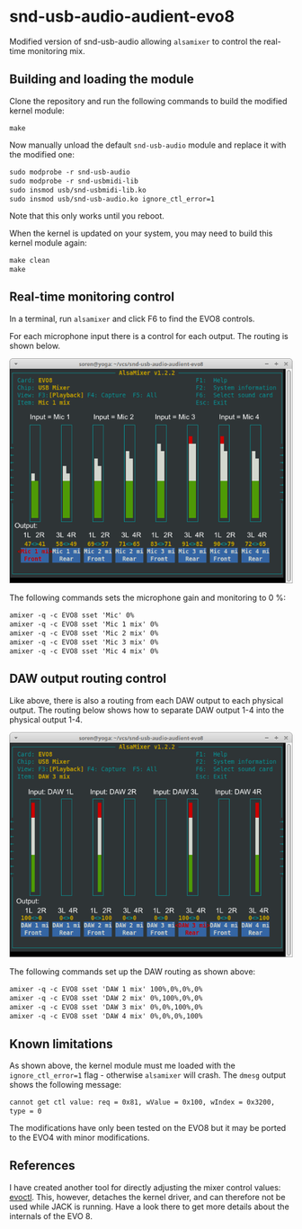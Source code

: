 snd-usb-audio-audient-evo8
==========================

Modified version of snd-usb-audio allowing `alsamixer` to control the real-time monitoring mix.

Building and loading the module
-------------------------------

Clone the repository and run the following commands to build the modified kernel module:

    make

Now manually unload the default `snd-usb-audio` module and replace it with the modified one:

    sudo modprobe -r snd-usb-audio
    sudo modprobe -r snd-usbmidi-lib
    sudo insmod usb/snd-usbmidi-lib.ko
    sudo insmod usb/snd-usb-audio.ko ignore_ctl_error=1

Note that this only works until you reboot.

When the kernel is updated on your system, you may need to build this kernel module again:

    make clean
    make

Real-time monitoring control
----------------------------

In a terminal, run `alsamixer` and click F6 to find the EVO8 controls.

For each microphone input there is a control for each output. The routing is shown below.

![Real-time monitoring in alsamixer](https://github.com/soerenbnoergaard/snd-usb-audio-audient-evo8/blob/main/img/alsamixer_1.png?raw=true)

The following commands sets the microphone gain and monitoring to 0 %:

    amixer -q -c EVO8 sset 'Mic' 0%
    amixer -q -c EVO8 sset 'Mic 1 mix' 0%
    amixer -q -c EVO8 sset 'Mic 2 mix' 0%
    amixer -q -c EVO8 sset 'Mic 3 mix' 0%
    amixer -q -c EVO8 sset 'Mic 4 mix' 0%

DAW output routing control
--------------------------

Like above, there is also a routing from each DAW output to each physical output. The routing below shows how to separate DAW output 1-4 into the physical output 1-4.

![DAW output routing in alsamixer](https://github.com/soerenbnoergaard/snd-usb-audio-audient-evo8/blob/main/img/alsamixer_2.png?raw=true)

The following commands set up the DAW routing as shown above:

    amixer -q -c EVO8 sset 'DAW 1 mix' 100%,0%,0%,0%
    amixer -q -c EVO8 sset 'DAW 2 mix' 0%,100%,0%,0%
    amixer -q -c EVO8 sset 'DAW 3 mix' 0%,0%,100%,0%
    amixer -q -c EVO8 sset 'DAW 4 mix' 0%,0%,0%,100%

Known limitations
-----------------

As shown above, the kernel module must me loaded with the `ignore_ctl_error=1` flag - otherwise `alsamixer` will crash. The `dmesg` output shows the following message:

    cannot get ctl value: req = 0x81, wValue = 0x100, wIndex = 0x3200, type = 0

The modifications have only been tested on the EVO8 but it may be ported to the EVO4 with minor modifications.

References
----------

I have created another tool for directly adjusting the mixer control values: [evoctl](https://github.com/soerenbnoergaard/evoctl). This, however, detaches the kernel driver, and can therefore not be used while JACK is running. Have a look there to get more details about the internals of the EVO 8.
